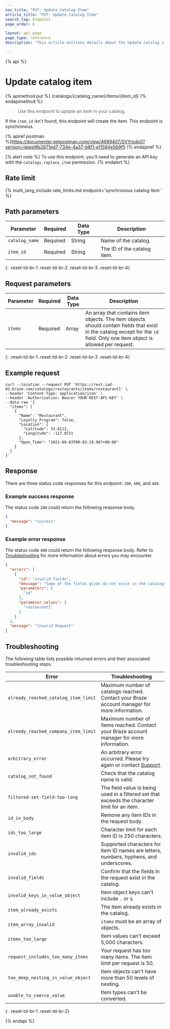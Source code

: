 ```yaml
---
nav_title: "PUT: Update Catalog Item"
article_title: "PUT: Update Catalog Item"
search_tag: Endpoint
page_order: 6

layout: api_page
page_type: reference
description: "This article outlines details about the Update catalog item Braze endpoint."

---
```

{% api %}
# Update catalog item
{% apimethod put %}
/catalogs/{catalog_name}/items/{item_id}
{% endapimethod %}

> Use this endpoint to update an item in your catalog. 

If the `item_id` isn't found, this endpoint will create the item. This endpoint is synchronous.

{% apiref postman %}https://documenter.getpostman.com/view/4689407/SVYrsdsG?version=latest#b2871ed7-734e-4a37-b8f1-e11584e569f5 {% endapiref %}

{% alert note %}
To use this endpoint, you'll need to generate an API key with the `catalogs.replace_item` permission.
{% endalert %}

## Rate limit

{% multi_lang_include rate_limits.md endpoint='synchronous catalog item' %}

## Path parameters

| Parameter | Required | Data Type | Description |
|---|---|---|---|
| `catalog_name` | Required | String | Name of the catalog. |
| `item_id` | Required | String | The ID of the catalog item. |
{: .reset-td-br-1 .reset-td-br-2 .reset-td-br-3 .reset-td-br-4}

## Request parameters

| Parameter | Required | Data Type | Description |
|---|---|---|---|
| `items` | Required | Array | An array that contains item objects. The item objects should contain fields that exist in the catalog except for the `id` field. Only one item object is allowed per request. |
{: .reset-td-br-1 .reset-td-br-2 .reset-td-br-3 .reset-td-br-4}

## Example request

```
curl --location --request PUT 'https://rest.iad-03.braze.com/catalogs/restaurants/items/restaurant1' \
--header 'Content-Type: application/json' \
--header 'Authorization: Bearer YOUR-REST-API-KEY' \
--data-raw '{
  "items": [
    {
      "Name": "Restaurant",
      "Loyalty_Program": false,
      "Location": {
        "Latitude": 33.6112,
        "Longitude": -117.8711
      },
      "Open_Time": "2021-09-03T09:03:19.967+00:00"
    }
  ]
}'
```

## Response

There are three status code responses for this endpoint: `200`, `400`, and `404`.

### Example success response

The status code `200` could return the following response body.

```json
{
  "message": "success"
}
```

### Example error response

The status code `400` could return the following response body. Refer to [Troubleshooting](#troubleshooting) for more information about errors you may encounter.

```json
{
  "errors": [
    {
      "id": "invalid-fields",
      "message": "Some of the fields given do not exist in the catalog",
      "parameters": [
        "id"
      ],
      "parameter_values": [
        "restaurant1"
      ]
    }
  ],
  "message": "Invalid Request"
}
```

## Troubleshooting

The following table lists possible returned errors and their associated troubleshooting steps.

| Error | Troubleshooting |
| --- | --- |
| `already_reached_catalog_item_limit` | Maximum number of catalogs reached. Contact your Braze account manager for more information. |
| `already_reached_company_item_limit` | Maximum number of items reached. Contact your Braze account manager for more information. |
| `arbitrary_error` | An arbitrary error occurred. Please try again or contact [Support]({{site.baseurl}}/support_contact/). |
| `catalog_not_found` | Check that the catalog name is valid. |
| `filtered-set-field-too-long` | The field value is being used in a filtered set that exceeds the character limit for an item. |
| `id_in_body` | Remove any item IDs in the request body. |
| `ids_too_large` | Character limit for each item ID is 250 characters. |
| `invalid_ids` | Supported characters for item ID names are letters, numbers, hyphens, and underscores. |
| `invalid_fields` | Confirm that the fields in the request exist in the catalog. |
| `invalid_keys_in_value_object` | Item object keys can't include `.` or `$`. |
| `item_already_exists` | The item already exists in the catalog. |
| `item_array_invalid` | `items` must be an array of objects. |
| `items_too_large` | Item values can't exceed 5,000 characters. |
| `request_includes_too_many_items` | Your request has too many items. The item limit per request is 50. |
| `too_deep_nesting_in_value_object` | Item objects can't have more than 50 levels of nesting. |
| `unable_to_coerce_value` | Item types can't be converted. |
{: .reset-td-br-1 .reset-td-br-2}

{% endapi %}